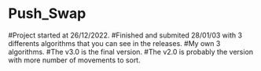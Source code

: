 # Push_Swap
#Project started at 26/12/2022. 
#Finished and submited 28/01/03 with 3 differents algorithms that you can see in the releases. 
#My own 3 algorithms. 
#The v3.0 is the final version. 
#The v2.0 is probably the version with more number of movements to sort.
